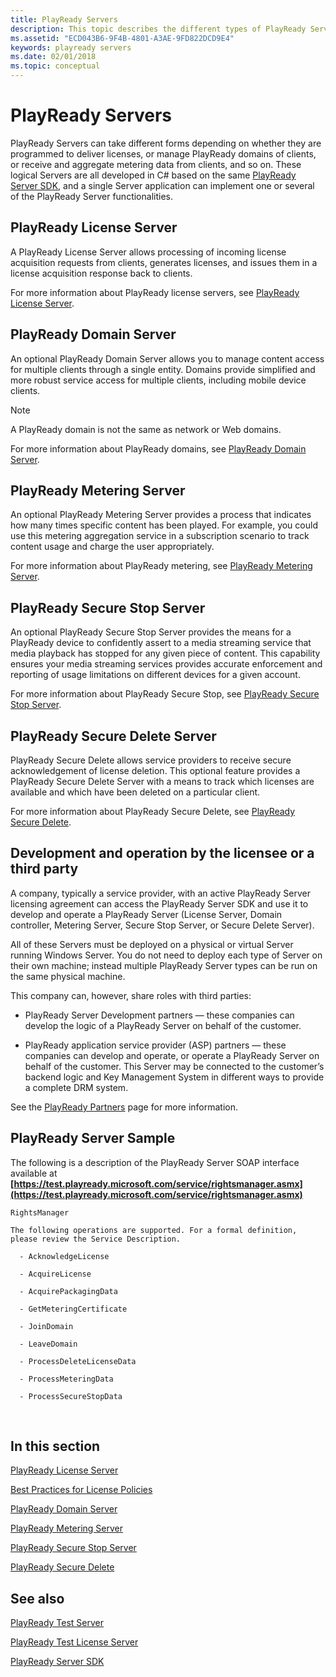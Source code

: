 ```yaml
---
title: PlayReady Servers
description: This topic describes the different types of PlayReady Servers.
ms.assetid: "ECD043B6-9F4B-4801-A3AE-9FD822DCD9E4"
keywords: playready servers
ms.date: 02/01/2018
ms.topic: conceptual
---
```


# PlayReady Servers
PlayReady Servers can take different forms depending on whether they are programmed to deliver licenses, or manage PlayReady domains of clients, or receive and aggregate metering data from clients, and so on. These logical Servers are all developed in C# based on the same [PlayReady Server SDK](https://docs.microsoft.com/dotnet/api/microsoft.media.drm), and a single Server application can implement one or several of the PlayReady Server functionalities.


## PlayReady License Server

A PlayReady License Server allows processing of incoming license acquisition requests from clients, generates licenses, and issues them in a license acquisition response back to clients.

For more information about PlayReady license servers, see [PlayReady License Server](license-Server.md).

## PlayReady Domain Server

An optional PlayReady Domain Server allows you to manage content access for multiple clients through a single entity. Domains provide simplified and more robust service access for multiple clients, including mobile device clients.

> [!NOTE]
> A PlayReady domain is not the same as network or Web domains.

For more information about PlayReady domains, see [PlayReady Domain Server](domain-Server.md).

## PlayReady Metering Server

An optional PlayReady Metering Server provides a process that indicates how many times specific content has been played. For example, you could use this metering aggregation service in a subscription scenario to track content usage and charge the user appropriately.

For more information about PlayReady metering, see [PlayReady Metering Server](metering-Server.md).

## PlayReady Secure Stop Server

An optional PlayReady Secure Stop Server provides the means for a PlayReady device to confidently assert to a media streaming service that media playback has stopped for any given piece of content. This capability ensures your media streaming services provides accurate enforcement and reporting of usage limitations on different devices for a given account.

For more information about PlayReady Secure Stop, see [PlayReady Secure Stop Server](secure-stop-Server.md).

## PlayReady Secure Delete Server

PlayReady Secure Delete allows service providers to receive secure acknowledgement of license deletion. This optional feature provides a PlayReady Secure Delete Server with a means to track which licenses are available and which have been deleted on a particular client.

For more information about PlayReady Secure Delete, see [PlayReady Secure Delete](secure-delete-Server.md).

## Development and operation by the licensee or a third party

A company, typically a service provider, with an active PlayReady Server licensing agreement can access the PlayReady Server SDK and use it to develop and operate a PlayReady Server (License Server, Domain controller, Metering Server, Secure Stop Server, or Secure Delete Server).

All of these Servers must be deployed on a physical or virtual Server running Windows Server. You do not need to deploy each type of Server on their own machine; instead multiple PlayReady Server types can be run on the same physical machine.

This company can, however, share roles with third parties:

  *  PlayReady Server Development partners &mdash; these companies can develop the logic of a PlayReady Server on behalf of the customer.

  *  PlayReady application service provider (ASP) partners &mdash; these companies can develop and operate, or operate a PlayReady Server on behalf of the customer. This Server may be connected to the customer’s backend logic and Key Management System in different ways to provide a complete DRM system.

See the [PlayReady Partners](https://www.microsoft.com/playready/partners) page for more information.

## PlayReady Server Sample

The following is a description of the PlayReady Server SOAP interface available at **[https://test.playready.microsoft.com/service/rightsmanager.asmx](https://test.playready.microsoft.com/service/rightsmanager.asmx)**

```
RightsManager

The following operations are supported. For a formal definition, please review the Service Description.

  - AcknowledgeLicense

  - AcquireLicense

  - AcquirePackagingData

  - GetMeteringCertificate

  - JoinDomain

  - LeaveDomain

  - ProcessDeleteLicenseData

  - ProcessMeteringData

  - ProcessSecureStopData
```

&nbsp;

## In this section

[PlayReady License Server](license-server.md)

[Best Practices for License Policies](policies-best-practices.md)

[PlayReady Domain Server](domain-server.md)

[PlayReady Metering Server](metering-server.md)

[PlayReady Secure Stop Server](secure-stop-server.md)

[PlayReady Secure Delete](secure-delete-server.md)


## See also
[PlayReady Test Server](https://test.playready.microsoft.com/)

[PlayReady Test License Server](https://test.playready.microsoft.com/service/rightsmanager.asmx)

[PlayReady Server SDK](https://docs.microsoft.com/dotnet/api/microsoft.media.drm)
